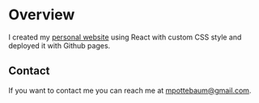 # Overview

I created my [personal website](https://mpottebaum.github.io/) using React with custom CSS style and deployed it with Github pages.

## Contact

If you want to contact me you can reach me at mpottebaum@gmail.com.